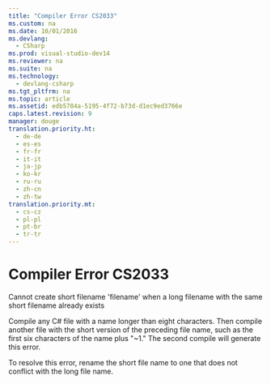 ```yaml
---
title: "Compiler Error CS2033"
ms.custom: na
ms.date: 10/01/2016
ms.devlang: 
  - CSharp
ms.prod: visual-studio-dev14
ms.reviewer: na
ms.suite: na
ms.technology: 
  - devlang-csharp
ms.tgt_pltfrm: na
ms.topic: article
ms.assetid: edb5784a-5195-4f72-b73d-d1ec9ed3766e
caps.latest.revision: 9
manager: douge
translation.priority.ht: 
  - de-de
  - es-es
  - fr-fr
  - it-it
  - ja-jp
  - ko-kr
  - ru-ru
  - zh-cn
  - zh-tw
translation.priority.mt: 
  - cs-cz
  - pl-pl
  - pt-br
  - tr-tr
---
```

# Compiler Error CS2033
Cannot create short filename 'filename' when a long filename with the same short filename already exists  
  
 Compile any C# file with a name longer than eight characters. Then compile another file with the short version of the preceding file name, such as the first six characters of the name plus "~1." The second compile will generate this error.  
  
 To resolve this error, rename the short file name to one that does not conflict with the long file name.